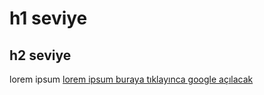 # h1 seviye
## h2 seviye
lorem ipsum
[lorem ipsum buraya tıklayınca google açılacak](http:/google.com)